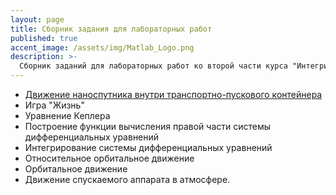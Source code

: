 ```yaml
---
layout: page
title: Сборник задания для лабораторных работ
published: true
accent_image: /assets/img/Matlab_Logo.png
description: >-
  Сборник заданий для лабораторных работ ко второй части курса "Интегрироанные математические пакеты".
---
```


- [Движение наноспутника внутри транспортно-пускового контейнера](./cubesat_motion.md)
- Игра "Жизнь"
- Уравнение Кеплера
- Построение функции вычисления правой части системы дифференциальных уравнений
- Интегрирование системы дифференциальных уравнений
- Относительное орбитальное движение
- Орбитальное движение
- Движение спускаемого аппарата в атмосфере.

